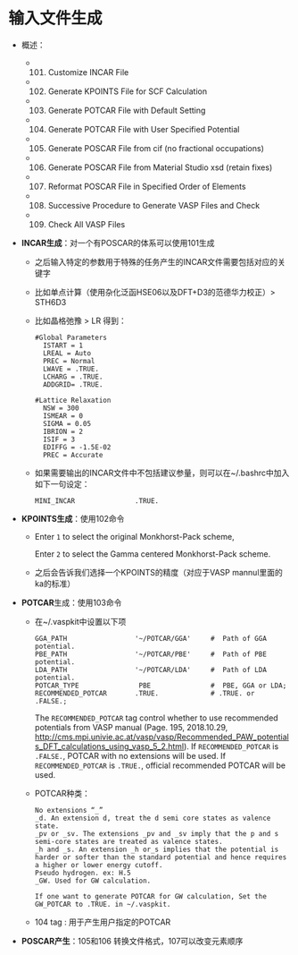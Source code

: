 # 输入文件生成

- 概述：

  - 101) Customize INCAR File
  - 102) Generate KPOINTS File for SCF Calculation 
  - 103) Generate POTCAR File with Default Setting 
  - 104) Generate POTCAR File with User Specified Potential 
  - 105) Generate POSCAR File from cif (no fractional occupations) 
  - 106) Generate POSCAR File from Material Studio xsd (retain fixes) 
  - 107) Reformat POSCAR File in Specified Order of Elements 
  - 108) Successive Procedure to Generate VASP Files and Check 
  - 109) Check All VASP Files

- **INCAR生成**：对一个有POSCAR的体系可以使用101生成

  - 之后输入特定的参数用于特殊的任务产生的INCAR文件需要包括对应的关键字

  - 比如单点计算（使用杂化泛函HSE06以及DFT+D3的范德华力校正）> STH6D3

  - 比如晶格弛豫 > LR 得到：

    ```vasp
    #Global Parameters
      ISTART = 1
      LREAL = Auto
      PREC = Normal
      LWAVE = .TRUE.
      LCHARG = .TRUE.
      ADDGRID= .TRUE.
    
    #Lattice Relaxation
      NSW = 300
      ISMEAR = 0
      SIGMA = 0.05
      IBRION = 2
      ISIF = 3
      EDIFFG = -1.5E-02
      PREC = Accurate
    ```

  - 如果需要输出的INCAR文件中不包括建议参量，则可以在~/.bashrc中加入如下一句设定：

    ```
    MINI_INCAR               .TRUE.
    ```

- **KPOINTS生成**：使用102命令

  - Enter `1` to select the original Monkhorst-Pack scheme,

    Enter `2` to select the Gamma centered Monkhorst-Pack scheme.

  - 之后会告诉我们选择一个KPOINTS的精度（对应于VASP mannul里面的 ka的标准）

- **POTCAR**生成：使用103命令

  - 在~/.vaspkit中设置以下项

    ```
    GGA_PATH                 '~/POTCAR/GGA'     #  Path of GGA potential. 
    PBE_PATH                 '~/POTCAR/PBE'     #  Path of PBE potential. 
    LDA_PATH                 '~/POTCAR/LDA'     #  Path of LDA potential.
    POTCAR_TYPE               PBE               #  PBE, GGA or LDA; 
    RECOMMENDED_POTCAR       .TRUE.             # .TRUE. or .FALSE.;
    ```

    The `RECOMMENDED_POTCAR` tag control whether to use recommended potentials from VASP manual (Page. 195, 2018.10.29, http://cms.mpi.univie.ac.at/vasp/vasp/Recommended_PAW_potentials_DFT_calculations_using_vasp_5_2.html). If `RECOMMENDED_POTCAR` is `.FALSE.`, POTCAR with no extensions will be used. If `RECOMMENDED_POTCAR` is `.TRUE.`, official recommended POTCAR will be used.

  - POTCAR种类：

    ```
    No extensions “_”
    _d. An extension d, treat the d semi core states as valence state.
    _pv or _sv. The extensions _pv and _sv imply that the p and s semi-core states are treated as valence states.
    _h and _s. An extension _h or_s implies that the potential is harder or softer than the standard potential and hence requires a higher or lower energy cutoff.
    Pseudo hydrogen. ex: H.5
    _GW. Used for GW calculation.
    
    If one want to generate POTCAR for GW calculation, Set the GW_POTCAR to .TRUE. in ~/.vaspkit.
    ```

  - 104 tag : 用于产生用户指定的POTCAR

- **POSCAR产生**：105和106 转换文件格式，107可以改变元素顺序